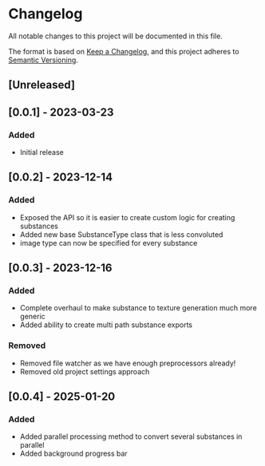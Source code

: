 # Changelog
All notable changes to this project will be documented in this file.

The format is based on [Keep a Changelog](https://keepachangelog.com/en/1.0.0/),
and this project adheres to [Semantic Versioning](https://semver.org/spec/v2.0.0.html).

## [Unreleased]

## [0.0.1] - 2023-03-23
### Added
- Initial release

## [0.0.2] - 2023-12-14
### Added
- Exposed the API so it is easier to create custom logic for creating substances
- Added new base SubstanceType class that is less convoluted
- image type can now be specified for every substance

## [0.0.3] - 2023-12-16
### Added
- Complete overhaul to make substance to texture generation much more generic
- Added ability to create multi path substance exports
### Removed
- Removed file watcher as we have enough preprocessors already!
- Removed old project settings approach

## [0.0.4] - 2025-01-20
### Added
- Added parallel processing method to convert several substances in parallel
- Added background progress bar


